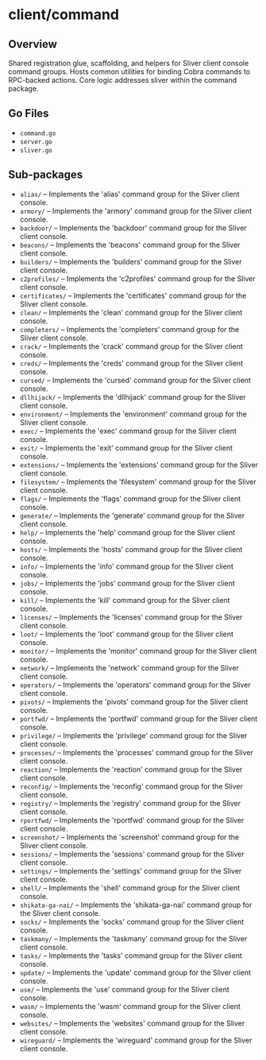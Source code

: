 # client/command

## Overview

Shared registration glue, scaffolding, and helpers for Sliver client console command groups. Hosts common utilities for binding Cobra commands to RPC-backed actions. Core logic addresses sliver within the command package.

## Go Files

- `command.go`
- `server.go`
- `sliver.go`

## Sub-packages

- `alias/` – Implements the 'alias' command group for the Sliver client console.
- `armory/` – Implements the 'armory' command group for the Sliver client console.
- `backdoor/` – Implements the 'backdoor' command group for the Sliver client console.
- `beacons/` – Implements the 'beacons' command group for the Sliver client console.
- `builders/` – Implements the 'builders' command group for the Sliver client console.
- `c2profiles/` – Implements the 'c2profiles' command group for the Sliver client console.
- `certificates/` – Implements the 'certificates' command group for the Sliver client console.
- `clean/` – Implements the 'clean' command group for the Sliver client console.
- `completers/` – Implements the 'completers' command group for the Sliver client console.
- `crack/` – Implements the 'crack' command group for the Sliver client console.
- `creds/` – Implements the 'creds' command group for the Sliver client console.
- `cursed/` – Implements the 'cursed' command group for the Sliver client console.
- `dllhijack/` – Implements the 'dllhijack' command group for the Sliver client console.
- `environment/` – Implements the 'environment' command group for the Sliver client console.
- `exec/` – Implements the 'exec' command group for the Sliver client console.
- `exit/` – Implements the 'exit' command group for the Sliver client console.
- `extensions/` – Implements the 'extensions' command group for the Sliver client console.
- `filesystem/` – Implements the 'filesystem' command group for the Sliver client console.
- `flags/` – Implements the 'flags' command group for the Sliver client console.
- `generate/` – Implements the 'generate' command group for the Sliver client console.
- `help/` – Implements the 'help' command group for the Sliver client console.
- `hosts/` – Implements the 'hosts' command group for the Sliver client console.
- `info/` – Implements the 'info' command group for the Sliver client console.
- `jobs/` – Implements the 'jobs' command group for the Sliver client console.
- `kill/` – Implements the 'kill' command group for the Sliver client console.
- `licenses/` – Implements the 'licenses' command group for the Sliver client console.
- `loot/` – Implements the 'loot' command group for the Sliver client console.
- `monitor/` – Implements the 'monitor' command group for the Sliver client console.
- `network/` – Implements the 'network' command group for the Sliver client console.
- `operators/` – Implements the 'operators' command group for the Sliver client console.
- `pivots/` – Implements the 'pivots' command group for the Sliver client console.
- `portfwd/` – Implements the 'portfwd' command group for the Sliver client console.
- `privilege/` – Implements the 'privilege' command group for the Sliver client console.
- `processes/` – Implements the 'processes' command group for the Sliver client console.
- `reaction/` – Implements the 'reaction' command group for the Sliver client console.
- `reconfig/` – Implements the 'reconfig' command group for the Sliver client console.
- `registry/` – Implements the 'registry' command group for the Sliver client console.
- `rportfwd/` – Implements the 'rportfwd' command group for the Sliver client console.
- `screenshot/` – Implements the 'screenshot' command group for the Sliver client console.
- `sessions/` – Implements the 'sessions' command group for the Sliver client console.
- `settings/` – Implements the 'settings' command group for the Sliver client console.
- `shell/` – Implements the 'shell' command group for the Sliver client console.
- `shikata-ga-nai/` – Implements the 'shikata-ga-nai' command group for the Sliver client console.
- `socks/` – Implements the 'socks' command group for the Sliver client console.
- `taskmany/` – Implements the 'taskmany' command group for the Sliver client console.
- `tasks/` – Implements the 'tasks' command group for the Sliver client console.
- `update/` – Implements the 'update' command group for the Sliver client console.
- `use/` – Implements the 'use' command group for the Sliver client console.
- `wasm/` – Implements the 'wasm' command group for the Sliver client console.
- `websites/` – Implements the 'websites' command group for the Sliver client console.
- `wireguard/` – Implements the 'wireguard' command group for the Sliver client console.
